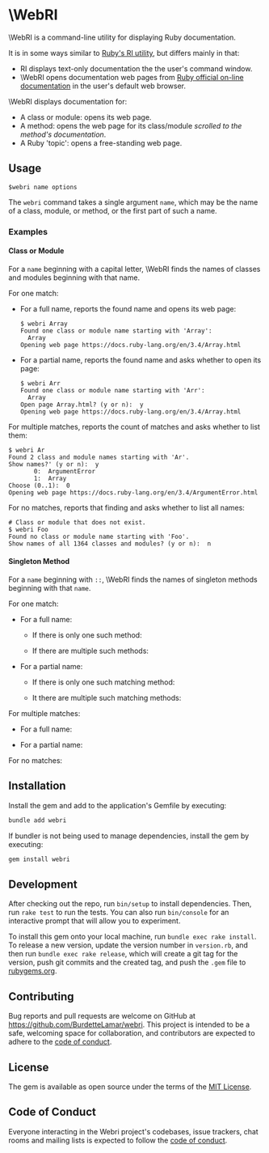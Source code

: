 # \WebRI

\WebRI is a command-line utility for displaying Ruby documentation.

It is in some ways similar to [Ruby's RI utility](https://ruby.github.io/rdoc/RI_md.html),
but differs mainly in that:

- RI displays text-only documentation the the user's command window.
- \WebRI opens documentation web pages
  from [Ruby official on-line documentation](https://docs.ruby-lang.org/en)
  in the user's default web browser.

\WebRI displays documentation for:

- A class or module: opens its web page.
- A method: opens the web page for its class/module _scrolled to the method's documentation_.
- A Ruby 'topic': opens a free-standing web page.

## Usage

```
$webri name options
```

The `webri` command takes a single argument `name`,
which may be the name of a class, module, or method,
or the first part of such a name.

### Examples

#### Class or Module

For a `name` beginning with a capital letter,
\WebRI finds the names of classes and modules beginning
with that name.

For one match:

- For a full name,
  reports the found name and opens its web page:

    ```
    $ webri Array
    Found one class or module name starting with 'Array':
      Array
    Opening web page https://docs.ruby-lang.org/en/3.4/Array.html
    ```

- For a partial name,
  reports the found name and asks whether to open its page:

    ```
    $ webri Arr
    Found one class or module name starting with 'Arr':
      Array
    Open page Array.html? (y or n):  y
    Opening web page https://docs.ruby-lang.org/en/3.4/Array.html
    ```

For multiple matches,
reports the count of matches and asks whether to list them:

```
$ webri Ar
Found 2 class and module names starting with 'Ar'.
Show names?' (y or n):  y
       0:  ArgumentError
       1:  Array
Choose (0..1):  0
Opening web page https://docs.ruby-lang.org/en/3.4/ArgumentError.html
```

For no matches,
reports that finding and asks whether to list all names:

```
# Class or module that does not exist.
$ webri Foo
Found no class or module name starting with 'Foo'.
Show names of all 1364 classes and modules? (y or n):  n
```

#### Singleton Method

For a `name` beginning with `::`,
\WebRI finds the names of singleton methods beginning
with that `name`.

For one match:

- For a full name:


    - If there is only one such method:

    - If there are multiple such methods:


- For a partial name:

    - If there is only one such matching method:

    - It there are multiple such matching methods:

For multiple matches:

- For a full name:


- For a partial name:


For no matches:


## Installation

Install the gem and add to the application's Gemfile by executing:

```bash
bundle add webri
```

If bundler is not being used to manage dependencies, install the gem by executing:

```bash
gem install webri
```

## Development

After checking out the repo, run `bin/setup` to install dependencies.
Then, run `rake test` to run the tests.
You can also run `bin/console` for an interactive prompt that will allow you to experiment.

To install this gem onto your local machine, run `bundle exec rake install`.
To release a new version, update the version number in `version.rb`,
and then run `bundle exec rake release`, which will create a git tag for the version,
push git commits and the created tag, and push the `.gem` file
to [rubygems.org](https://rubygems.org).

## Contributing

Bug reports and pull requests are welcome on GitHub at https://github.com/BurdetteLamar/webri.
This project is intended to be a safe, welcoming space for collaboration,
and contributors are expected to adhere
to the [code of conduct](https://github.com/[USERNAME]/webri/blob/master/CODE_OF_CONDUCT.md).

## License

The gem is available as open source under the terms
of the [MIT License](https://opensource.org/licenses/MIT).

## Code of Conduct

Everyone interacting in the Webri project's codebases,
issue trackers, chat rooms and mailing lists is expected
to follow the [code of conduct](https://github.com/[USERNAME]/webri/blob/master/CODE_OF_CONDUCT.md).
